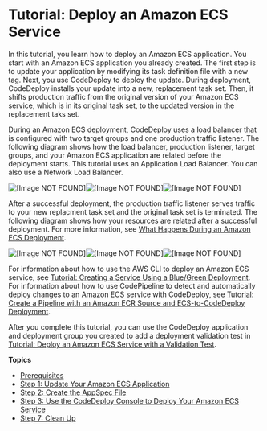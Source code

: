 # Tutorial: Deploy an Amazon ECS Service<a name="tutorial-ecs-deployment"></a>

 In this tutorial, you learn how to deploy an Amazon ECS application\. You start with an Amazon ECS application you already created\. The first step is to update your application by modifying its task definition file with a new tag\. Next, you use CodeDeploy to deploy the update\. During deployment, CodeDeploy installs your update into a new, replacement task set\. Then, it shifts production traffic from the original version of your Amazon ECS service, which is in its original task set, to the updated version in the replacement taks set\.

 During an Amazon ECS deployment, CodeDeploy uses a load balancer that is configured with two target groups and one production traffic listener\. The following diagram shows how the load balancer, production listener, target groups, and your Amazon ECS application are related before the deployment starts\. This tutorial uses an Application Load Balancer\. You can also use a Network Load Balancer\. 

![\[Image NOT FOUND\]](http://docs.aws.amazon.com/codedeploy/latest/userguide/images/codedeploy-ecs-deployment-with-no-test-listener-step-1.png)![\[Image NOT FOUND\]](http://docs.aws.amazon.com/codedeploy/latest/userguide/)![\[Image NOT FOUND\]](http://docs.aws.amazon.com/codedeploy/latest/userguide/)

 After a successful deployment, the production traffic listener serves traffic to your new replacment task set and the original task set is terminated\. The following diagram shows how your resources are related after a successful deployment\. For more information, see [What Happens During an Amazon ECS Deployment](deployment-steps-ecs.md#deployment-steps-what-happens)\. 

![\[Image NOT FOUND\]](http://docs.aws.amazon.com/codedeploy/latest/userguide/images/codedeploy-ecs-deployment-with-no-test-listener-step-5.png)![\[Image NOT FOUND\]](http://docs.aws.amazon.com/codedeploy/latest/userguide/)![\[Image NOT FOUND\]](http://docs.aws.amazon.com/codedeploy/latest/userguide/)

For information about how to use the AWS CLI to deploy an Amazon ECS service, see [ Tutorial: Creating a Service Using a Blue/Green Deployment](https://docs.aws.amazon.com/AmazonECS/latest/developerguide/create-blue-green.html)\. For information about how to use CodePipeline to detect and automatically deploy changes to an Amazon ECS service with CodeDeploy, see [Tutorial: Create a Pipeline with an Amazon ECR Source and ECS\-to\-CodeDeploy Deployment](https://docs.aws.amazon.com/codepipeline/latest/userguide/tutorials-ecs-ecr-codedeploy.html)\. 

After you complete this tutorial, you can use the CodeDeploy application and deployment group you created to add a deployment validation test in [Tutorial: Deploy an Amazon ECS Service with a Validation Test](tutorial-ecs-deployment-with-hooks.md)\. 

**Topics**
+ [Prerequisites](tutorial-ecs-prereqs.md)
+ [Step 1: Update Your Amazon ECS Application](tutorial-ecs-update-the-ecs-application.md)
+ [Step 2: Create the AppSpec File](tutorial-ecs-create-appspec-file.md)
+ [Step 3: Use the CodeDeploy Console to Deploy Your Amazon ECS Service](tutorial-ecs-deployment-deploy.md)
+ [Step 7: Clean Up](tutoria-ecs-clean-up.md)